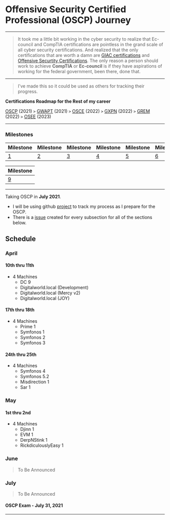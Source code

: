 # Offensive Security Certified Professional (OSCP) Journey
-----------
> It took me a little bit working in the cyber security to realize that Ec-council and CompTIA certifications are pointless in the grand scale of all cyber security certifications. And realized that the only certifications that are worth a damn are [GIAC certifications](https://www.giac.org/) and [Offensive Securtity Certifications](https://www.offensive-security.com/courses-and-certifications/). The only reason a person should work to achieve **CompTIA** or **Ec-council** is if they have aspirations of working for the federal government, been there, done that.
> 
-----------
> I've made this so it could be used as others for tracking their progress.

**Certifications Roadmap for the Rest of my career**


[OSCP](https://www.offensive-security.com/pwk-oscp/) (2021) `>` [GWAPT](https://www.giac.org/certification/web-application-penetration-tester-gwapt) (2021) `>` [OSCE](https://www.offensive-security.com/ctp-osce/) (2022) `>` [GXPN](https://www.giac.org/certification/exploit-researcher-advanced-penetration-tester-gxpn) (2022) `>` [GREM](https://www.giac.org/certification/reverse-engineering-malware-grem) (2022) `>` [OSEE](https://www.offensive-security.com/awe-osee/) (2023)


> 
-----------
### Milestones
|Milestone|Milestone|Milestone|Milestone|Milestone|Milestone|Milestone|Milestone|   	
|---	|---	|---	|---	|---	|---	|---	|---	|
|[1](https://github.com/austinsonger/OSCP/milestone/1)|[2](https://github.com/austinsonger/OSCP/milestone/2)|[3](https://github.com/austinsonger/OSCP/milestone/3)|[4](https://github.com/austinsonger/OSCP/milestone/4)|[5](https://github.com/austinsonger/OSCP/milestone/5)|[6](https://github.com/austinsonger/OSCP/milestone/6)|[7](https://github.com/austinsonger/OSCP/milestone/7)|[8](https://github.com/austinsonger/OSCP/milestone/8)|  	


|Milestone|
|---	|
|[9](https://github.com/austinsonger/OSCP/milestone/9)|

-----------
Taking OSCP in **July 2021**.

- I will be using github [project](https://github.com/austinsonger/OSCP-Prep/projects/1) to track my process as I prepare for the OSCP.
- There is a [issue](https://github.com/austinsonger/OSCP-Prep/issues) created for every subsection for all of the sections below.

## Schedule

### April

#### 10th thru 11th
- 4 Machines
  - DC 9
  - Digitalworld.local (Development)
  - Digitalworld.local (Mercy v2)
  - Digitalworld.local (JOY)

#### 17th thru 18th
- 4 Machines
  - Prime 1
  - Symfonos 1
  - Symfonos 2
  - Symfonos 3

#### 24th thru 25th
- 4 Machines
  - Symfonos 4
  - Symfonos 5.2
  - Misdirection 1
  - Sar 1

### May

#### 1st thru 2nd
- 4 Machines
  - Djinn 1
  - EVM 1
  - DerpNStink 1
  - RickdiculouslyEasy 1



### June
> To Be Announced

### July
> To Be Announced

#### OSCP Exam - July 31, 2021




<!--
### [Command Line and Tools]()

### [Bash Scripting]()

### [Passive Information Gathering]()

### [Active Information Gathering]()

### [Vulnerability Scanning]()

### [Web Application Attacks]()

### [Introduction to Buffer Overflows]()

### [Windows Buffer Overflows]()

### [Linux Buffer Overflows]()

### [Client-Side Attacks]()

### [Locating Public Exploits]()

### [Fixing Exploits]()

### [File Transfers]()

### [Antivirus Evasion]()

### [Privilege Escalation]()

### [Password Attacks]()

### [Port Redirection and Tunneling]()

### [Active Directory Attacks]()

### [The Metasploit Framework]()

### [PowerShell Empire]()

### [Assembling the Pieces: Penetration Test Breakdown]()
 -->


-----------------

<!---
# OSCP-Like Vulnhub Boxes

| **List of PWK/OSCP boxes from the previous versions of the course** | **Current Systems that are Simliar to the current PWK/OSCP course** | 
| ------------------------------------------------------------ | ------------------------------------------------------------ |
| **Kioptrix: Level 1  (#1): https://www.vulnhub.com/entry/kioptrix-level-1-1,22/** | **DC 9:  https://www.vulnhub.com/entry/dc-9,412/**           | 
| **Kioptrix: Level 1.1  (#2): https://www.vulnhub.com/entry/kioptrix-level-11-2,23/** | **Digitalworld.local  (Bravery): https://www.vulnhub.com/entry/digitalworldlocal-bravery,281/** | 
| **Kioptrix: Level 1.2  (#3): https://www.vulnhub.com/entry/kioptrix-level-12-3,24/** | **Digitalworld.local  (Development):  https://www.vulnhub.com/entry/digitalworldlocal-development,280/** | 
| **Kioptrix: Level 1.3  (#4): https://www.vulnhub.com/entry/kioptrix-level-13-4,25** | **Digitalworld.local  (Mercy v2): https://www.vulnhub.com/entry/digitalworldlocal-mercy-v2,263/** | 
| **Kioptrix: 2014:  https://www.vulnhub.com/entry/kioptrix-2014-5,62/** | **Digitalworld.local  (JOY): https://www.vulnhub.com/entry/digitalworldlocal-joy,298/** | 
| **FristiLeaks 1.3:  https://www.vulnhub.com/entry/fristileaks-13,133/** | **Prime 1:  https://www.vulnhub.com/entry/prime-1,358/**     | 
| **Stapler 1:  https://www.vulnhub.com/entry/stapler-1,150/** | **Symfonos 1:  https://www.vulnhub.com/entry/symfonos-1,322/** |
| **VulnOS 2:  https://www.vulnhub.com/entry/vulnos-2,147/**   | **Symfonos 2:  https://www.vulnhub.com/entry/symfonos-2,331/** | 
| **SickOs 1.2:  https://www.vulnhub.com/entry/sickos-12,144/** | **Symfonos 3:  https://www.vulnhub.com/entry/symfonos-3,332/** | 
| **HackLAB: Vulnix:  https://www.vulnhub.com/entry/hacklab-vulnix,48/** | **Symfonos 4:  https://www.vulnhub.com/entry/symfonos-4,347/** | 
| **/dev/random:  scream: https://www.vulnhub.com/entry/devrandom-scream,47/** | **Symfonos 5.2:  https://www.vulnhub.com/entry/symfonos-52,415/** | 
| **pWnOS 2.0:  https://www.vulnhub.com/entry/pwnos-20-pre-release,34/** | **Misdirection 1:  https://www.vulnhub.com/entry/misdirection-1,371/** | 
| **SkyTower 1:  https://www.vulnhub.com/entry/skytower-1,96/** | **Sar 1:  https://www.vulnhub.com/entry/sar-1,425/**         | 
| **Mr-Robot 1:  https://www.vulnhub.com/entry/mr-robot-1,151/** | **Djinn 1:  https://www.vulnhub.com/entry/djinn-1,397/**     | 
| **PwnLab:  https://www.vulnhub.com/entry/pwnlab-init,158/**  | **EVM 1:  https://www.vulnhub.com/entry/evm-1,391/**         | 
| **Lin.Security:  https://www.vulnhub.com/entry/linsecurity-1,244/** | **DerpNStink 1:  https://www.vulnhub.com/entry/derpnstink-1,221/** | 
| **Temple of Doom:  https://www.vulnhub.com/entry/temple-of-doom-1,243/** | **RickdiculouslyEasy  1: https://www.vulnhub.com/entry/rickdiculouslyeasy-1,207/** | 
| **Pinkys Palace v2:  https://www.vulnhub.com/entry/pinkys-palace-v2,229/** | **Tommy Boy 1:  https://www.vulnhub.com/entry/tommy-boy-1,157/** | 
| **Zico2:  https://www.vulnhub.com/entry/zico2-1,210/**       | **Breach 1: https://www.vulnhub.com/entry/breach-1,152/**    | 
| **Wintermute:  https://www.vulnhub.com/entry/wintermute-1,239/** | **Breach 2.1:  https://www.vulnhub.com/entry/breach-21,159/** | 
| **Tr0ll 1:  https://www.vulnhub.com/entry/tr0ll-1,100/**     | **Breach 3.0.1:  https://www.vulnhub.com/entry/breach-301,177/** |
| **Tr0ll 2:  https://www.vulnhub.com/entry/tr0ll-2,107/**     | **NullByte:  https://www.vulnhub.com/entry/nullbyte-1,126/** |                                
| **Web Developer 1:  https://www.vulnhub.com/entry/web-developer-1,288/** | **Bob 1.0.1:  https://www.vulnhub.com/entry/bob-101,226/**   |                                                              
| **SolidState:  https://www.vulnhub.com/entry/solidstate-1,261/** | **Toppo 1:  https://www.vulnhub.com/entry/toppo-1,245/**     |                                                              
| **Hackme 1:  https://www.vulnhub.com/entry/hackme-1,330/**   | **W34kn3ss 1:  https://www.vulnhub.com/entry/w34kn3ss-1,270/** |                                                              
| **Escalate_Linux: 1:  https://www.vulnhub.com/entry/escalate_linux-1,323/** | **GoldenEye 1:  https://www.vulnhub.com/entry/goldeneye-1,240/** |                                                              |
| **DC 6:  https://www.vulnhub.com/entry/dc-6,315/**           | **Infosec Prep OSCP  Box: https://www.vulnhub.com/entry/infosec-prep-oscp,508/** |                                                              |
|                                                              | **LemonSqueezy:**  https://www.vulnhub.com/entry/lemonsqueezy-1,473/ |                                                              
|                                                              | **Brainpan 1:**  https://www.vulnhub.com/entry/brainpan-1,51/ |                                                              
|                                                              | **Pinkys Palace v1:**  https://www.vulnhub.com/entry/pinkys-palace-v1,225/ |                                                              
|                                                              | **Lord of the root  1.0.1:** https://www.vulnhub.com/entry/lord-of-the-root-101,129/ |                                                              |
|                                                              | **Tiki-1:**  https://www.vulnhub.com/entry/tiki-1,525/       |                                                              
|                                                              | **Healthcare 1:**  https://www.vulnhub.com/entry/healthcare-1,522/ |                                                              
|                                                              | **Photographer 1:**  https://www.vulnhub.com/entry/photographer-1,519/ |                                                              
|                                                              | **Glasglow 1.1:**  https://www.vulnhub.com/entry/glasgow-smile-11,491/ |                                                              
--->                                                
